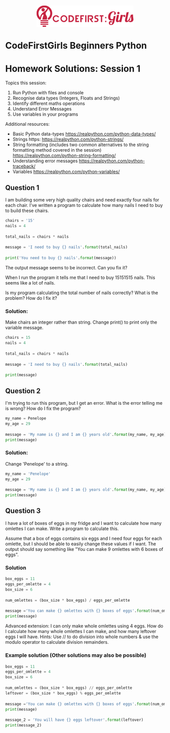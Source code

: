 
<p align="center">
  <img src="logo.png">
</p>

# CodeFirstGirls Beginners Python

# Homework Solutions: Session 1

Topics this session:

1. Run Python with files and console
1. Recognise data types (Integers, Floats and Strings)
1. Identify different maths operations
1. Understand Error Messages
1. Use variables in your programs


Additional resources:

- Basic Python data-types <https://realpython.com/python-data-types/>
- Strings https: <https://realpython.com/python-strings/>
- String formatting (includes two common alternatives to the string formatting method covered in the session) <https://realpython.com/python-string-formatting/>
- Understanding error messages <https://realpython.com/python-traceback/>
- Variables <https://realpython.com/python-variables/>

## Question 1

I am building some very high quality chairs and need exactly four nails for each chair. I've written a program to calculate how many nails I need to buy to build these chairs.

```python
chairs = '15'
nails = 4

total_nails = chairs * nails

message = 'I need to buy {} nails'.format(total_nails)

print('You need to buy {} nails'.format(message))
```
The output message seems to be incorrect. Can you fix it?

When I run the program it tells me that I need to buy 15151515 nails. This seems like a lot of nails.

Is my program calculating the total number of nails correctly? What is the problem? How do I fix it?

### Solution:
Make chairs an integer rather than string. Change print() to print only the variable message.

```python
chairs = 15
nails = 4

total_nails = chairs * nails

message = 'I need to buy {} nails'.format(total_nails)

print(message)
```


## Question 2

I'm trying to run this program, but I get an error. What is the error telling me is wrong? How do I fix the program?

```python
my_name = Penelope
my_age = 29

message = 'My name is {} and I am {} years old'.format(my_name, my_age)
print(message)
```

### Solution:
Change 'Penelope' to a string.

```python
my_name = 'Penelope' 
my_age = 29

message = 'My name is {} and I am {} years old'.format(my_name, my_age)
print(message)
``` 


## Question 3

I have a lot of boxes of eggs in my fridge and I want to calculate how many omlettes I can make. Write a program to calculate this.

Assume that a box of eggs contains six eggs and I need four eggs for each omlette, but I should be able to easily change these values if I want. The output should say something like "You can make 9 omlettes with 6 boxes of eggs". 

### Solution

```python
box_eggs = 11
eggs_per_omlette = 4
box_size = 6

num_omlettes = (box_size * box_eggs) / eggs_per_omlette

message ='You can make {} omlettes with {} boxes of eggs'.format(num_omlettes,box_eggs)
print(message)

```
Advanced extension: I can only make whole omlettes using 4 eggs. How do I calculate how many whole omlettes I can make, and how many leftover eggs I will have. Hints: Use // to do division into whole numbers & use the modulo operator to calculate division remainders.


### Example solution (Other solutions may also be possible)
```python
box_eggs = 11
eggs_per_omlette = 4
box_size = 6

num_omlettes = (box_size * box_eggs) // eggs_per_omlette
leftover = (box_size * box_eggs) % eggs_per_omlette

message ='You can make {} omlettes with {} boxes of eggs'.format(num_omlettes,box_eggs)
print(message)

message_2 = 'You will have {} eggs leftover'.format(leftover)
print(message_2)


```

